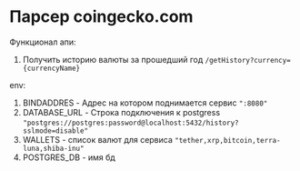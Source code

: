 # Парсер coingecko.com

Функционал апи:
1. Получить историю валюты за прошедший год `/getHistory?currency={currencyName}`

env:
1. BINDADDRES - Адрес на котором поднимается сервис `":8080"`
2. DATABASE_URL - Строка подключения к postgress `"postgres://postgres:password@localhost:5432/history?sslmode=disable"` 
3. WALLETS - список валют для сервиса `"tether,xrp,bitcoin,terra-luna,shiba-inu"`
4. POSTGRES_DB - имя бд
